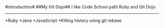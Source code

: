 #introduction#
##My Git Dojo##
I like Code School path Ruby and Git Dojo.

*******************
*Ruby
*Java
*JavaScript
*Killing history using git rebase